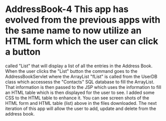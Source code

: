 # AddressBook-4  This app has evolved from the previous apps with the same name to now utilize an HTML form which the user can click a button
called "List" that will display a list of all the entries in the Address Book.
When the user clicks the "List" button the command goes to the AddressBookServlet where the ArrayList "fList" is called from the UserDB class
which accessess the "Contacts" SQL database to fill the ArrayList. That information is then passed to the JSP which uses the information to
fill an HTML table which is then displayed for the user to see.
I added some CSS to the HTML table to enhance it.
You can see screen shots of the HTML form and HTML table (list) above in the files downloaded.
The next iteration of this app will allow the user to add, update and delete from the address book.


